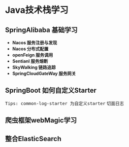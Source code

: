 # Java技术栈学习

## SpringAlibaba 基础学习

+ **Nacos 服务注册与发现**
+ **Nacos 分布式配置**
+ **openFeign 服务调用**
+ **Sentianl 服务熔断**
+ **SkyWalking 链路追踪**
+ **SpringCloudGateWay 服务网关**

## SpringBoot 如何自定义Starter 
 <kbd>Tips: common-log-starter 为自定义starter</kbd>
 切面日志
 
## 爬虫框架webMagic学习

## 整合ElasticSearch
 




